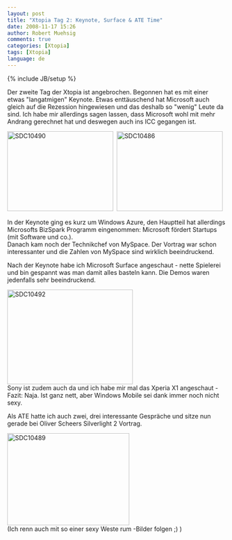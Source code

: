 ```yaml
---
layout: post
title: "Xtopia Tag 2: Keynote, Surface & ATE Time"
date: 2008-11-17 15:26
author: Robert Muehsig
comments: true
categories: [Xtopia]
tags: [Xtopia]
language: de
---
```

{% include JB/setup %}
<p>Der zweite Tag der Xtopia ist angebrochen. Begonnen hat es mit einer etwas &quot;langatmigen&quot; Keynote. Etwas entt&#228;uschend hat Microsoft auch gleich auf die Rezession hingewiesen und das deshalb so &quot;wenig&quot; Leute da sind. Ich habe mir allerdings sagen lassen, dass Microsoft wohl mit mehr Andrang gerechnet hat und deswegen auch ins ICC gegangen ist.</p>  <p><a href="{{BASE_PATH}}/assets/wp-images-de/sdc10490.jpg"><img style="border-right: 0px; border-top: 0px; border-left: 0px; border-bottom: 0px" height="184" alt="SDC10490" src="{{BASE_PATH}}/assets/wp-images-de/sdc10490-thumb.jpg" width="244" border="0" /></a>&#160; <a href="{{BASE_PATH}}/assets/wp-images-de/sdc10486.jpg"><img style="border-right: 0px; border-top: 0px; border-left: 0px; border-bottom: 0px" height="184" alt="SDC10486" src="{{BASE_PATH}}/assets/wp-images-de/sdc10486-thumb.jpg" width="244" border="0" /></a> </p>  <p>In der Keynote ging es kurz um Windows Azure, den Hauptteil hat allerdings Microsofts BizSpark Programm eingenommen: Microsoft f&#246;rdert Startups (mit Software und co.).    <br />Danach kam noch der Technikchef von MySpace. Der Vortrag war schon interessanter und die Zahlen von MySpace sind wirklich beeindruckend.</p>  <p>Nach der Keynote habe ich Microsoft Surface angeschaut - nette Spielerei und bin gespannt was man damit alles basteln kann. Die Demos waren jedenfalls sehr beeindruckend.</p>  <p><a href="{{BASE_PATH}}/assets/wp-images-de/sdc10492.jpg"><img style="border-right: 0px; border-top: 0px; border-left: 0px; border-bottom: 0px" height="218" alt="SDC10492" src="{{BASE_PATH}}/assets/wp-images-de/sdc10492-thumb.jpg" width="289" border="0" /></a>     <br />Sony ist zudem auch da und ich habe mir mal das Xperia X1 angeschaut - Fazit: Naja. Ist ganz nett, aber Windows Mobile sei dank immer noch nicht sexy.</p>  <p>Als ATE hatte ich auch zwei, drei interessante Gespr&#228;che und sitze nun gerade bei Oliver Scheers Silverlight 2 Vortrag.</p>  <p><a href="{{BASE_PATH}}/assets/wp-images-de/sdc10489.jpg"><img style="border-right: 0px; border-top: 0px; border-left: 0px; border-bottom: 0px" height="212" alt="SDC10489" src="{{BASE_PATH}}/assets/wp-images-de/sdc10489-thumb.jpg" width="281" border="0" /></a>     <br />(Ich renn auch mit so einer sexy Weste rum -Bilder folgen ;) )</p>
